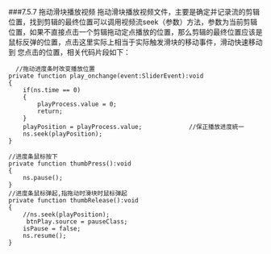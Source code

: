 ###7.5.7 拖动滑块播放视频
拖动滑块播放视频文件，主要是确定并记录流的剪辑位置，找到剪辑的最终位置可以调用视频流seek（参数）方法，参数为当前剪辑位置，如果不直接点击一个剪辑拖动定点播放的位置，那么剪辑的最终位置应该是鼠标反弹的位置，点击这里实际上相当于实际触发滑块的移动事件，滑动快速移动到 您点击的位置，相关代码片段如下：


```
  //拖动进度条时改变播放位置 
private function play_onchange(event:SliderEvent):void
{ 
    if(ns.time == 0)
    { 
        playProcess.value = 0; 
        return; 
    } 
    playPosition = playProcess.value;             //保正播放进度統一 
    ns.seek(playPosition);
} 

//进度条鼠标按下 
private function thumbPress():void
{ 
    ns.pause(); 
} 
//进度条鼠标弹起,指拖动时滑块时鼠标弹起 
private function thumbRelease():void
{ 
    //ns.seek(playPosition);
     btnPlay.source = pauseClass; 
    isPause = false;
    ns.resume();
} 
```

